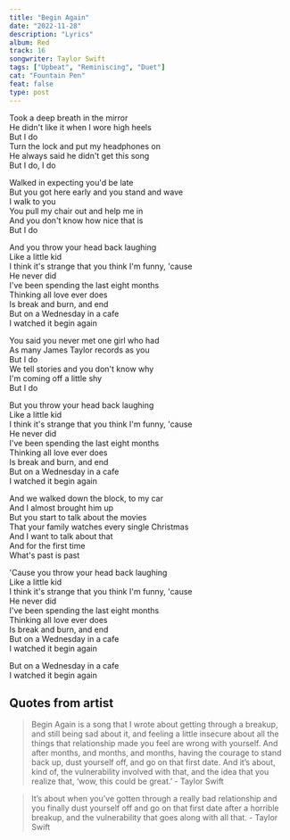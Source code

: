 ```yaml
---
title: "Begin Again"
date: "2022-11-28"
description: "Lyrics"
album: Red
track: 16
songwriter: Taylor Swift
tags: ["Upbeat", "Reminiscing", "Duet"]
cat: "Fountain Pen"
feat: false
type: post
---
```


<p className="verse-one">
Took a deep breath in the mirror <br />
He didn't like it when I wore high heels <br />
But I do <br />
Turn the lock and put my headphones on <br />
He always said he didn't get this song <br />
But I do, I do <br />
</p>
<p className="verse-two">
Walked in expecting you'd be late <br />
But you got here early and you stand and wave <br />
I walk to you <br />
You pull my chair out and help me in <br />
And you don't know how nice that is <br />
But I do <br />
</p>
<p className="chorus">
And you throw your head back laughing <br />
Like a little kid <br />
I think it's strange that you think I'm funny, 'cause <br />
He never did <br />
I've been spending the last eight months <br />
Thinking all love ever does <br />
Is break and burn, and end <br />
But on a Wednesday in a cafe <br />
I watched it begin again <br />
</p>
<p className="verse-three">
You said you never met one girl who had <br />
As many James Taylor records as you <br />
But I do <br />
We tell stories and you don't know why <br />
I'm coming off a little shy <br />
But I do <br />
</p>
<p className="chorus">
But you throw your head back laughing <br />
Like a little kid <br />
I think it's strange that you think I'm funny, 'cause <br />
He never did <br />
I've been spending the last eight months <br />
Thinking all love ever does <br />
Is break and burn, and end <br />
But on a Wednesday in a cafe <br />
I watched it begin again <br />
</p>
<p className="bridge">
And we walked down the block, to my car <br />
And I almost brought him up <br />
But you start to talk about the movies <br />
That your family watches every single Christmas <br />
And I want to talk about that <br />
And for the first time <br />
What's past is past <br />
</p>
<p className="chorus">
'Cause you throw your head back laughing <br />
Like a little kid <br />
I think it's strange that you think I'm funny, 'cause <br />
He never did <br />
I've been spending the last eight months <br />
Thinking all love ever does <br />
Is break and burn, and end <br />
But on a Wednesday in a cafe <br />
I watched it begin again <br />
</p>
<p className="outro">
But on a Wednesday in a cafe <br />
I watched it begin again <br />
</p>

## Quotes from artist

<blockquote>
Begin Again is a song that I wrote about getting through a breakup, and still being sad about it, and feeling a little insecure about all the things that relationship made you feel are wrong with yourself. And after months, and months, and months, having the courage to stand back up, dust yourself off, and go on that first date. And it’s about, kind of, the vulnerability involved with that, and the idea that you realize that, ‘wow, this could be great.’ - Taylor Swift
</blockquote>
<blockquote>
It’s about when you’ve gotten through a really bad relationship and you finally dust yourself off and go on that first date after a horrible breakup, and the vulnerability that goes along with all that. - Taylor Swift
</blockquote>
